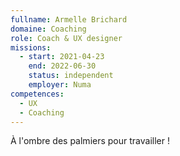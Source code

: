 ```yaml
---
fullname: Armelle Brichard
domaine: Coaching
role: Coach & UX designer
missions:
  - start: 2021-04-23
    end: 2022-06-30
    status: independent
    employer: Numa
competences:
  - UX
  - Coaching
---
```

À l'ombre des palmiers pour travailler !